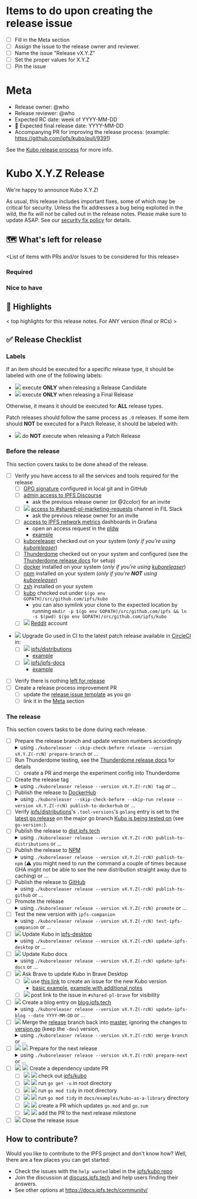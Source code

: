 <!-- Last updated during [v0.18.0 release](https://github.com/ipfs/kubo/issues/9417) -->

# Items to do upon creating the release issue
- [ ] Fill in the Meta section
- [ ] Assign the issue to the release owner and reviewer.
- [ ] Name the issue "Release vX.Y.Z"
- [ ] Set the proper values for X.Y.Z
- [ ] Pin the issue

# Meta
* Release owner: @who
* Release reviewer: @who
* Expected RC date: week of YYYY-MM-DD
* 🚢 Expected final release date: YYYY-MM-DD
* Accompanying PR for improving the release process: (example: https://github.com/ipfs/kubo/pull/9391)

See the [Kubo release process](https://pl-strflt.notion.site/Kubo-Release-Process-5a5d066264704009a28a79cff93062c4) for more info.

# Kubo X.Y.Z Release

We're happy to announce Kubo X.Y.Z!

As usual, this release includes important fixes, some of which may be critical for security. Unless the fix addresses a bug being exploited in the wild, the fix will _not_ be called out in the release notes. Please make sure to update ASAP. See our [security fix policy](https://github.com/ipfs/go-ipfs/tree/master/docs/releases.md#security-fix-policy) for details.

## 🗺 What's left for release

<List of items with PRs and/or Issues to be considered for this release>

### Required

### Nice to have

## 🔦 Highlights

< top highlights for this release notes. For ANY version (final or RCs) >

## ✅ Release Checklist

### Labels

If an item should be executed for a specific release type, it should be labeled with one of the following labels:

- ![](https://img.shields.io/badge/only-RC-blue?style=flat-square) execute **ONLY** when releasing a Release Candidate
- ![](https://img.shields.io/badge/only-FINAL-green?style=flat-square) execute **ONLY** when releasing a Final Release

Otherwise, it means it should be executed for **ALL** release types.

Patch releases should follow the same process as `.0` releases. If some item should **NOT** be executed for a Patch Release, it should be labeled with:

- ![](https://img.shields.io/badge/not-PATCH-yellow?style=flat-square) do **NOT** execute when releasing a Patch Release

### Before the release

This section covers tasks to be done ahead of the release.

- [ ] Verify you have access to all the services and tools required for the release
  - [ ] [GPG signature](https://docs.github.com/en/authentication/managing-commit-signature-verification) configured in local git and in GitHub
  - [ ] [admin access to IPFS Discourse](https://discuss.ipfs.tech/g/admins)
    - ask the previous release owner (or @2color) for an invite
  - [ ] ![](https://img.shields.io/badge/not-PATCH-yellow?style=flat-square) [access to #shared-pl-marketing-requests](https://filecoinproject.slack.com/archives/C018EJ8LWH1) channel in FIL Slack
    - ask the previous release owner for an invite
  - [ ] [access to IPFS network metrics](https://github.com/protocol/pldw/blob/624f47cf4ec14ad2cec6adf601a9f7b203ef770d/docs/sources/ipfs.md#ipfs-network-metrics) dashboards in Grafana
    - open an access request in the [pldw](https://github.com/protocol/pldw/issues/new/choose)
    - [example](https://github.com/protocol/pldw/issues/158)
  - [ ] [kuboreleaser](https://github.com/ipfs/kuboreleaser) checked out on your system (_only if you're using [kuboreleaser](https://github.com/ipfs/kuboreleaser)_)
  - [ ] [Thunderdome](https://github.com/ipfs-shipyard/thunderdome) checked out on your system and configured (see the [Thunderdome release docs](./releases_thunderdome.md) for setup)
  - [ ] [docker](https://docs.docker.com/get-docker/) installed on your system (_only if you're using [kuboreleaser](https://github.com/ipfs/kuboreleaser)_)
  - [ ] [npm](https://docs.npmjs.com/downloading-and-installing-node-js-and-npm) installed on your system (_only if you're **NOT** using [kuboreleaser](https://github.com/ipfs/kuboreleaser)_)
  - [ ] [zsh](https://github.com/ohmyzsh/ohmyzsh/wiki/Installing-ZSH#install-and-set-up-zsh-as-default) installed on your system
  - [ ] [kubo](https://github.com/ipfs/kubo) checked out under `$(go env GOPATH)/src/github.com/ipfs/kubo`
    - you can also symlink your clone to the expected location by running `mkdir -p $(go env GOPATH)/src/github.com/ipfs && ln -s $(pwd) $(go env GOPATH)/src/github.com/ipfs/kubo`
  - [ ] ![](https://img.shields.io/badge/not-PATCH-yellow?style=flat-square) [Reddit](https://www.reddit.com) account
- ![](https://img.shields.io/badge/not-PATCH-yellow?style=flat-square) Upgrade Go used in CI to the latest patch release available in [CircleCI](https://hub.docker.com/r/cimg/go/tags) in:
  - [ ] ![](https://img.shields.io/badge/not-PATCH-yellow?style=flat-square) [ipfs/distributions](https://github.com/ipfs/distributions)
    - [example](https://github.com/ipfs/distributions/pull/756)
  - [ ] ![](https://img.shields.io/badge/not-PATCH-yellow?style=flat-square) [ipfs/ipfs-docs](https://github.com/ipfs/ipfs-docs)
    - [example](https://github.com/ipfs/ipfs-docs/pull/1298)
- [ ] Verify there is nothing [left for release](-what-s-left-for-release)
- [ ] Create a release process improvement PR
  - [ ] update the [release issue template](docs/RELEASE_ISSUE_TEMPLATE.md) as you go
  - [ ] link it in the [Meta](#meta) section

### The release

This section covers tasks to be done during each release.

- [ ] Prepare the release branch and update version numbers accordingly <details><summary>using `./kuboreleaser --skip-check-before release --version vX.Y.Z(-rcN) prepare-branch` or ...</summary>
  - [ ] create a new branch `release-vX.Y.Z`
    - use `master` as base if `Z == 0`
    - use `release` as base if `Z > 0`
  - [ ] ![](https://img.shields.io/badge/only-RC-blue?style=flat-square) update the `CurrentVersionNumber` in [version.go](version.go) in the `master` branch to `vX.Y+1.0-dev`
    - [example](https://github.com/ipfs/kubo/pull/9305)
  - [ ] update the `CurrentVersionNumber` in [version.go](version.go) in the `release-vX.Y` branch to `vX.Y.Z(-RCN)`
    - [example](https://github.com/ipfs/kubo/pull/9394)
  - [ ] create a draft PR from `release-vX.Y` to `release`
    - [example](https://github.com/ipfs/kubo/pull/9306)
  - [ ] Cherry-pick commits from `master` to the `release-vX.Y.Z` using `git cherry-pick -x <commit>`
  - [ ] ![](https://img.shields.io/badge/only-FINAL-green?style=flat-square) Add full changelog and contributors to the [changelog](docs/changelogs/vX.Y.md)
    - [ ] ![](https://img.shields.io/badge/only-FINAL-green?style=flat-square) Replace the `Changelog` and `Contributors` sections of the [changelog](docs/changelogs/vX.Y.md) with the stdout of `./bin/mkreleaselog`
      - do **NOT** copy the stderr
  - [ ] verify all CI checks on the PR from `release-vX.Y` to `release` are passing
  - [ ] ![](https://img.shields.io/badge/only-FINAL-green?style=flat-square) Merge the PR from `release-vX.Y` to `release` using the `Create a merge commit`
    - do **NOT** use `Squash and merge` nor `Rebase and merge` because we need to be able to sign the merge commit
    - do **NOT** delete the `release-vX.Y` branch
  </details>
- [ ] Run Thunderdome testing, see the [Thunderdome release docs](./releases_thunderdome.md) for details
  - [ ] create a PR and merge the experiment config into Thunderdome
- [ ] Create the release tag <details><summary>using `./kuboreleaser release --version vX.Y.Z(-rcN) tag` or ...</summary>
  - This is a dangerous operation! Go and Docker publishing are difficult to reverse! Have the release reviewer verify all the commands marked with ⚠️!
  - [ ] ⚠️ ![](https://img.shields.io/badge/only-RC-blue?style=flat-square) tag the HEAD commit using `git tag -s vX.Y.Z(-RCN) -m 'Prerelease X.Y.Z(-RCN)'`
  - [ ] ⚠️ ![](https://img.shields.io/badge/only-FINAL-green?style=flat-square) tag the HEAD commit of the `release` branch using `git tag -s vX.Y.Z(-RCN) -m 'Release X.Y.Z(-RCN)'`
  - [ ] ⚠️ verify the tag is signed and tied to the correct commit using `git show vX.Y.Z(-RCN)`
  - [ ] ⚠️ push the tag to GitHub using `git push origin vX.Y.Z(-RCN)`
    - do **NOT** use `git push --tags` because it pushes all your local tags
  </details>
- [ ] Publish the release to [DockerHub](https://hub.docker.com/r/ipfs/kubo/) <details><summary>using `./kuboreleaser --skip-check-before --skip-run release --version vX.Y.Z(-rcN) publish-to-dockerhub` or ...</summary>
  - [ ] Wait for [Publish docker image](https://github.com/ipfs/kubo/actions/workflows/docker-image.yml) workflow run initiated by the tag push to finish
  - [ ] verify the image is available on [Docker Hub](https://hub.docker.com/r/ipfs/kubo/tags)
- [ ] Verify [ipfs/distributions](https://github.com/ipfs/distributions)'s `.tool-versions`'s `golang` entry is set to the [latest go release](https://go.dev/doc/devel/release) on the major go branch [Kubo is being tested on](https://github.com/ipfs/kubo/blob/master/.github/workflows/gotest.yml) (see `go-version:`).
- [ ] Publish the release to [dist.ipfs.tech](https://dist.ipfs.tech) <details><summary>using `./kuboreleaser release --version vX.Y.Z(-rcN) publish-to-distributions` or ...</summary>
  - [ ] check out [ipfs/distributions](https://github.com/ipfs/distributions)
  - [ ] run `./dist.sh add-version kubo vX.Y.Z(-RCN)` to add the new version to the `versions` file
    - [usage](https://github.com/ipfs/distributions#usage)
  - [ ] create and merge the PR which updates `dists/kubo/versions` and `dists/go-ipfs/versions` (![](https://img.shields.io/badge/only-FINAL-green?style=flat-square) and `dists/kubo/current_version` and `dists/go-ipfs/current_version`)
    - [example](https://github.com/ipfs/distributions/pull/760)
  - [ ] wait for the [CI](https://github.com/ipfs/distributions/actions/workflows/main.yml) workflow run initiated by the merge to master to finish
  - [ ] verify the release is available on [dist.ipfs.io](https://dist.ipfs.io/#kubo)
  </details>
- [ ] Publish the release to [NPM](https://www.npmjs.com/package/go-ipfs?activeTab=versions) <details><summary>using `./kuboreleaser release --version vX.Y.Z(-rcN) publish-to-npm` (⚠️ you might need to run the command a couple of times because GHA might not be able to see the new distribution straight away due to caching) or ...</summary>
  - [ ] run the [Release to npm](https://github.com/ipfs/npm-go-ipfs/actions/workflows/main.yml) workflow
  - [ ] check [Release to npm](https://github.com/ipfs/npm-go-ipfs/actions/workflows/main.yml) workflow run logs to verify it discovered the new release
  - [ ] verify the release is available on [NPM](https://www.npmjs.com/package/go-ipfs?activeTab=versions)
  </details>
- [ ] Publish the release to [GitHub](https://github.com/ipfs/kubo/releases) <details><summary>using `./kuboreleaser release --version vX.Y.Z(-rcN) publish-to-github` or ...</summary>
  - [ ] create a new release on [GitHub](https://docs.github.com/en/repositories/releasing-projects-on-github/managing-releases-in-a-repository#creating-a-release)
    - [RC example](https://github.com/ipfs/kubo/releases/tag/v0.17.0-rc1)
    - [FINAL example](https://github.com/ipfs/kubo/releases/tag/v0.17.0)
    - [ ] use the `vX.Y.Z(-RCN)` tag
    - [ ] link to the release issue
    - [ ] ![](https://img.shields.io/badge/only-RC-blue?style=flat-square) link to the changelog in the description
    - [ ] ![](https://img.shields.io/badge/only-RC-blue?style=flat-square) check the `This is a pre-release` checkbox
    - [ ] ![](https://img.shields.io/badge/only-FINAL-green?style=flat-square) copy the changelog (without the header) in the description
    - [ ] ![](https://img.shields.io/badge/only-FINAL-green?style=flat-square) do **NOT** check the `This is a pre-release` checkbox
  - [ ] run the [sync-release-assets](https://github.com/ipfs/kubo/actions/workflows/sync-release-assets.yml) workflow
  - [ ] wait for the [sync-release-assets](https://github.com/ipfs/kubo/actions/workflows/sync-release-assets.yml) workflow run to finish
  - [ ] verify the release assets are present in the [GitHub release](https://github.com/ipfs/kubo/releases/tag/vX.Y.Z(-RCN))
  </details>
- [ ] Promote the release <details><summary>using `./kuboreleaser release --version vX.Y.Z(-rcN) promote` or ...</summary>
  - [ ] create an [IPFS Discourse](https://discuss.ipfs.tech) topic
    - [prerelease example](https://discuss.ipfs.tech/t/kubo-v0-16-0-rc1-release-candidate-is-out/15248)
    - [release example](https://discuss.ipfs.tech/t/kubo-v0-16-0-release-is-out/15249)
    - [ ] use `Kubo vX.Y.Z(-RCN) is out!` as the title
    - [ ] use `kubo` and `go-ipfs` as topics
    - [ ] repeat the title as a heading (`##`) in the description
    - [ ] link to the GitHub Release, binaries on IPNS, docker pull command and release notes in the description
  - [ ] pin the [IPFS Discourse](https://discuss.ipfs.tech) topic globally
    - you can make the topic a banner if there is no banner already
  - verify the [IPFS Discourse](https://discuss.ipfs.tech) topic was copied to:
    - [ ] [#ipfs-chatter](https://discord.com/channels/669268347736686612/669268347736686615) in IPFS Discord
    - [ ] [#ipfs-chatter](https://filecoinproject.slack.com/archives/C018EJ8LWH1) in FIL Slack
    - [ ] [#ipfs-chatter:ipfs.io](https://matrix.to/#/#ipfs-chatter:ipfs.io) in Matrix
  - [ ] ![](https://img.shields.io/badge/only-FINAL-green?style=flat-square) Add the link to the [IPFS Discourse](https://discuss.ipfs.tech) topic to the [GitHub Release](https://github.com/ipfs/kubo/releases/tag/vX.Y.Z(-RCN)) description
    - [example](https://github.com/ipfs/kubo/releases/tag/v0.17.0)
  - [ ] ![](https://img.shields.io/badge/only-RC-blue?style=flat-square) create an issue comment mentioning early testers on the release issue
    - [example](https://github.com/ipfs/kubo/issues/9319#issuecomment-1311002478)
  - [ ] ![](https://img.shields.io/badge/only-FINAL-green?style=flat-square) create an issue comment linking to the release on the release issue
    - [example](https://github.com/ipfs/kubo/issues/9417#issuecomment-1400740975)
  - [ ] ![](https://img.shields.io/badge/only-FINAL-green?style=flat-square) ![](https://img.shields.io/badge/not-PATCH-yellow?style=flat-square) ask the marketing team to tweet about the release in [#shared-pl-marketing-requests](https://filecoinproject.slack.com/archives/C018EJ8LWH1) in FIL Slack
    - [example](https://filecoinproject.slack.com/archives/C018EJ8LWH1/p1664885305374900)
  - [ ] ![](https://img.shields.io/badge/only-FINAL-green?style=flat-square) ![](https://img.shields.io/badge/not-PATCH-yellow?style=flat-square) post the link to the [GitHub Release](https://github.com/ipfs/kubo/releases/tag/vX.Y.Z(-RCN)) to [Reddit](https://reddit.com/r/ipfs)
    - [example](https://www.reddit.com/r/ipfs/comments/9x0q0k/kubo_v0160_release_is_out/)
  </details>
- [ ] Test the new version with `ipfs-companion` <details><summary>using `./kuboreleaser release --version vX.Y.Z(-rcN) test-ipfs-companion` or ...</summary>
  - [ ] run the [e2e](https://github.com/ipfs/ipfs-companion/actions/workflows/e2e.yml)
    - use `vX.Y.Z(-RCN)` as the Kubo image version
  - [ ] wait for the [e2e](https://github.com/ipfs/ipfs-companion/actions/workflows/e2e.yml) workflow run to finish
  </details>
- [ ] ![](https://img.shields.io/badge/only-FINAL-green?style=flat-square) Update Kubo in [ipfs-desktop](https://github.com/ipfs/ipfs-desktop) <details><summary>using `./kuboreleaser release --version vX.Y.Z(-rcN) update-ipfs-desktop` or ...</summary>
  - [ ] check out [ipfs/ipfs-desktop](https://github.com/ipfs/ipfs-desktop)
  - [ ] run `npm install`
  - [ ] create a PR which updates `package.json` and `package-lock.json`
  - [ ] ![](https://img.shields.io/badge/only-FINAL-green?style=flat-square) add @SgtPooki and @whizzzkid as reviewers
  </details>
- [ ] ![](https://img.shields.io/badge/only-FINAL-green?style=flat-square) Update Kubo docs <details><summary>using `./kuboreleaser release --version vX.Y.Z(-rcN) update-ipfs-docs` or ...</summary>
  - [ ] ![](https://img.shields.io/badge/only-FINAL-green?style=flat-square) run the [update-on-new-ipfs-tag.yml](https://github.com/ipfs/ipfs-docs/actions/workflows/update-on-new-ipfs-tag.yml) workflow
  - [ ] ![](https://img.shields.io/badge/only-FINAL-green?style=flat-square) merge the PR created by the [update-on-new-ipfs-tag.yml](https://github.com/ipfs/ipfs-docs/actions/workflows/update-on-new-ipfs-tag.yml) workflow run
  </details>
- [ ] ![](https://img.shields.io/badge/only-FINAL-green?style=flat-square) Ask Brave to update Kubo in Brave Desktop
  - [ ] ![](https://img.shields.io/badge/only-FINAL-green?style=flat-square) use [this link](https://github.com/brave/brave-browser/issues/new?assignees=&labels=OS%2FDesktop&projects=&template=desktop.md&title=) to create an issue for the new Kubo version
    - [basic example](https://github.com/brave/brave-browser/issues/31453), [example with additional notes](https://github.com/brave/brave-browser/issues/27965)
  - [ ] ![](https://img.shields.io/badge/only-FINAL-green?style=flat-square) post link to the issue in `#shared-pl-brave` for visibility
- [ ] ![](https://img.shields.io/badge/only-FINAL-green?style=flat-square) Create a blog entry on [blog.ipfs.tech](https://blog.ipfs.tech) <details><summary>using `./kuboreleaser release --version vX.Y.Z(-rcN) update-ipfs-blog --date YYYY-MM-DD` or ...</summary>
  - [ ] ![](https://img.shields.io/badge/only-FINAL-green?style=flat-square) create a PR which adds a release note for the new Kubo version
    - [example](https://github.com/ipfs/ipfs-blog/pull/529)
  - [ ] ![](https://img.shields.io/badge/only-FINAL-green?style=flat-square) merge the PR
  - [ ] ![](https://img.shields.io/badge/only-FINAL-green?style=flat-square) verify the blog entry was published
  </details>
- [ ] ![](https://img.shields.io/badge/only-FINAL-green?style=flat-square) Merge the [release](https://github.com/ipfs/kubo/tree/release) branch back into [master](https://github.com/ipfs/kubo/tree/master), ignoring the changes to [version.go](version.go) (keep the `-dev`) version, <details><summary>using `./kuboreleaser release --version vX.Y.Z(-rcN) merge-branch` or ...</summary>
  - [ ] create a new branch `merge-release-vX.Y.Z` from `release`
  - [ ] create and merge a PR from `merge-release-vX.Y.Z` to `master`
  </details>
- [ ] ![](https://img.shields.io/badge/only-FINAL-green?style=flat-square) ![](https://img.shields.io/badge/not-PATCH-yellow?style=flat-square) Prepare for the next release <details><summary>using `./kuboreleaser release --version vX.Y.Z(-rcN) prepare-next` or ...</summary>
  - [ ] ![](https://img.shields.io/badge/only-FINAL-green?style=flat-square) ![](https://img.shields.io/badge/not-PATCH-yellow?style=flat-square) Create the next [changelog](https://github.com/ipfs/kubo/blob/master/docs/changelogs/vX.(Y+1).md)
  - [ ] ![](https://img.shields.io/badge/only-FINAL-green?style=flat-square) ![](https://img.shields.io/badge/not-PATCH-yellow?style=flat-square) Link to the new changelog in the [CHANGELOG.md](CHANGELOG.md) file
  - [ ] ![](https://img.shields.io/badge/only-FINAL-green?style=flat-square) ![](https://img.shields.io/badge/not-PATCH-yellow?style=flat-square) Create the next release issue
  </details>
- [ ] ![](https://img.shields.io/badge/only-FINAL-green?style=flat-square) ![](https://img.shields.io/badge/not-PATCH-yellow?style=flat-square) Create a dependency update PR
  - [ ] ![](https://img.shields.io/badge/only-FINAL-green?style=flat-square) ![](https://img.shields.io/badge/not-PATCH-yellow?style=flat-square) check out [ipfs/kubo](https://github.com/ipfs/kubo)
  - [ ] ![](https://img.shields.io/badge/only-FINAL-green?style=flat-square) ![](https://img.shields.io/badge/not-PATCH-yellow?style=flat-square) run `go get -u` in root directory
  - [ ] ![](https://img.shields.io/badge/only-FINAL-green?style=flat-square) ![](https://img.shields.io/badge/not-PATCH-yellow?style=flat-square) run `go mod tidy` in root directory
  - [ ] ![](https://img.shields.io/badge/only-FINAL-green?style=flat-square) ![](https://img.shields.io/badge/not-PATCH-yellow?style=flat-square) run `go mod tidy` in `docs/examples/kubo-as-a-library` directory
  - [ ] ![](https://img.shields.io/badge/only-FINAL-green?style=flat-square) ![](https://img.shields.io/badge/not-PATCH-yellow?style=flat-square) create a PR which updates `go.mod` and `go.sum`
  - [ ] ![](https://img.shields.io/badge/only-FINAL-green?style=flat-square) ![](https://img.shields.io/badge/not-PATCH-yellow?style=flat-square) add the PR to the next release milestone
- [ ] ![](https://img.shields.io/badge/only-FINAL-green?style=flat-square) Close the release issue

## How to contribute?

Would you like to contribute to the IPFS project and don't know how? Well, there are a few places you can get started:

- Check the issues with the `help wanted` label in the [ipfs/kubo repo](https://github.com/ipfs/kubo/issues?q=is%3Aopen+is%3Aissue+label%3A%22help+wanted%22)
- Join the discussion at [discuss.ipfs.tech](https://discuss.ipfs.tech/) and help users finding their answers.
- See other options at https://docs.ipfs.tech/community/

